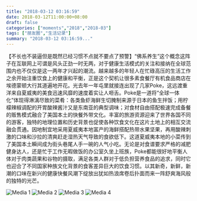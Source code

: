 ```yaml
---
title: "2018-03-12 03:16:59"
date: 2018-03-12T11:00:00+08:00
draft: false
categories: ["moments","2018","2018-03"]
tags: ["朋友圈","生活记录"]
summary: "2018-03-12 03:16:59..."
---
```


【不长也不装逼但是既然已经习惯不点就不要点了预警】“佛系养生”这个概念这阵子在互联网上可谓是风头正劲一时无两，对于健康生活模式的关注和接纳在全球范围内也不仅仅是这一两年才兴起的潮流。越来越多的年轻人在忙碌高压的生活工作之余开始注重饮食上的健康和平衡，正是这个契机让很多素食餐厅有机食品商店在埃德蒙顿大行其道遍地开花。光去年一年屯里就接连出现了几家Poke，这远渡重洋来自夏威夷的美食迅速风靡的速度着实让人咂舌。Poke是一道将“全球一体化”体现得淋漓尽致的菜肴：各类鱼虾海鲜生切腌制来源于日本的鱼生拌饭；用柠檬辣椒调配的开胃酸辣酱汁又是东南亚的典型调味；对食材自由搭配极速完成备餐的贩售模式融合了美国本土的快餐外带文化。丰富的旅游资源迎来了世界各国不同的游客，独特的地理位置和历史背景也促使各种饮食文化在这片土地上的相互交流融会贯通。因地制宜地采用夏威夷本地富产的海鲜搭配热带水果坚果，再用酸辣刺激的口味和沙拉的清爽赶走湿热天气导致的食欲低下。这道夏威夷本地的小菜传到了美国本土瞬间成为街头巷尾人手一碗的人气小吃。无论是对食谱要求严格的减肥健身达人，还是忙于工作无暇做饭的办公室久坐上班族，Poke都能很好地平衡人体对于肉类蔬果和谷物的摄取，满足各类人群对于低负担营养食品的追求，同时它也迎合了不同国家种族文化背景的食客差异巨大的饮食习惯。以其新奇，新鲜，新潮的口味在新兴的健康快餐风潮下绽放出犹如热浪席卷后扑面而来一阵舒爽海风般的独特的光芒。

![Media 1](/Moments/photos/2018-03-12/201803120316590.jpg)
![Media 2](/Moments/photos/2018-03-12/201803120316591.jpg)
![Media 3](/Moments/photos/2018-03-12/201803120316592.jpg)
![Media 4](/Moments/photos/2018-03-12/201803120316593.jpg)

